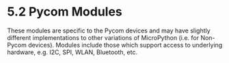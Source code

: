 # 5.2 Pycom Modules

These modules are specific to the Pycom devices and may have slightly different implementations to other variations of MicroPython \(i.e. for Non-Pycom devices\). Modules include those which support access to underlying hardware, e.g. I2C, SPI, WLAN, Bluetooth, etc.

